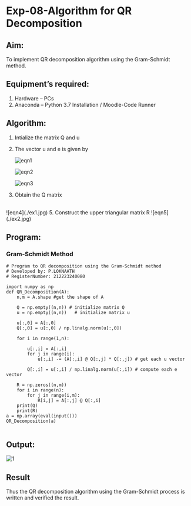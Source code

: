 # Exp-08-Algorithm for QR Decomposition
## Aim:
To implement QR decomposition algorithm using the Gram-Schmidt method.
## Equipment’s required:
1.	Hardware – PCs
2.	Anaconda – Python 3.7 Installation / Moodle-Code Runner
## Algorithm:
1.	Intialize the matrix Q and u
2.	The vector u and e is given by

    ![eqn1](./ex4.jpg)

    ![eqn2](./ex6.jpg)

    ![eqn3](./ex3.jpg)

3.	Obtain the Q matrix
<br/>  
    ![eqn4](./ex1.jpg)
5.	Construct the upper triangular matrix R
    ![eqn5](./ex2.jpg)



## Program:
### Gram-Schmidt Method
```
# Program to QR decomposition using the Gram-Schmidt method
# Developed by: P.LOKNAATH
# RegisterNumber: 212223240080

import numpy as np
def QR_Decomposition(A):
    n,m = A.shape #get the shape of A
    
    Q = np.empty((n,n)) # initialize matrix Q
    u = np.empty((n,n))   # initialize matrix u
    
    u[:,0] = A[:,0]
    Q[:,0] = u[:,0] / np.linalg.norm(u[:,0])
    
    for i in range(1,n):
        
        u[:,i] = A[:,i]
        for j in range(i):
            u[:,i] -= (A[:,i] @ Q[:,j] * Q[:,j]) # get each u vector
            
        Q[:,i] = u[:,i] / np.linalg.norm(u[:,i]) # compute each e vector
        
    R = np.zeros((n,m))
    for i in range(n):
        for j in range(i,m):
            R[i,j] = A[:,j] @ Q[:,i]
    print(Q)
    print(R)
a = np.array(eval(input()))
QR_Decomposition(a)


```

## Output:
![1](https://github.com/Loknaath-sec/QRdecomposition/assets/145742558/16b485a2-9e4a-4651-b5ee-f83be333d899)


## Result
Thus the QR decomposition algorithm using the Gram-Schmidt process is written and verified the result.
